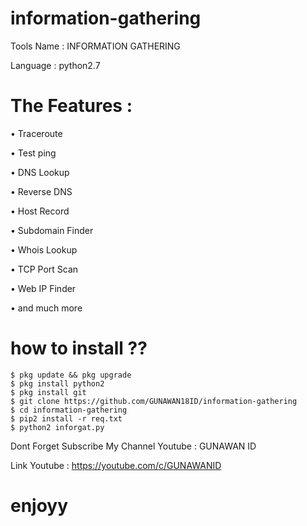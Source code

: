 # information-gathering
Tools Name : INFORMATION GATHERING

Language : python2.7

# The Features :

• Traceroute

• Test ping

• DNS Lookup

• Reverse DNS

• Host Record

• Subdomain Finder

• Whois Lookup

• TCP Port Scan

• Web IP Finder

• and much more


# how to install ??

    $ pkg update && pkg upgrade
    $ pkg install python2
    $ pkg install git
    $ git clone https://github.com/GUNAWAN18ID/information-gathering
    $ cd information-gathering
    $ pip2 install -r req.txt
    $ python2 inforgat.py

Dont Forget Subscribe My Channel Youtube : GUNAWAN ID

Link Youtube : https://youtube.com/c/GUNAWANID

# enjoyy
